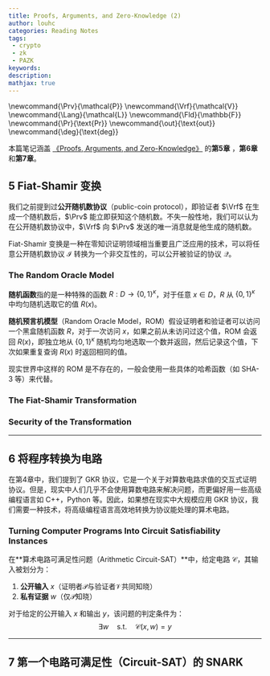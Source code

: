 ```yaml
---
title: Proofs, Arguments, and Zero-Knowledge (2)
author: louhc
categories: Reading Notes
tags:
 - crypto
 - zk
 - PAZK
keywords: 
description:
mathjax: true
---
```


\newcommand{\Prv}{\mathcal{P}}
\newcommand{\Vrf}{\mathcal{V}}
\newcommand{\Lang}{\mathcal{L}}
\newcommand{\Fld}{\mathbb{F}}
\newcommand{\Pr}{\text{Pr}}
\newcommand{\out}{\text{out}}
\newcommand{\deg}{\text{deg}}

本篇笔记涵盖 [《Proofs, Arguments, and Zero-Knowledge》](https://people.cs.georgetown.edu/jthaler/ProofsArgsAndZK.pdf) 的**第5章** ，**第6章**和**第7章**。

<!-- more -->

## 5 Fiat-Shamir 变换

我们之前提到过**公开随机数协议**（public-coin protocol），即验证者 $\Vrf$ 在生成一个随机数后，$\Prv$ 能立即获知这个随机数。不失一般性地，我们可以认为在公开随机数协议中，$\Vrf$ 向 $\Prv$ 发送的唯一消息就是他生成的随机数。

Fiat-Shamir 变换是一种在零知识证明领域相当重要且广泛应用的技术，可以将任意公开随机数协议 $\mathcal I$ 转换为一个非交互性的，可以公开被验证的协议 $\mathcal Q$。

### The Random Oracle Model

**随机函数**指的是一种特殊的函数 $R:D\to\{0,1\}^{\kappa}$，对于任意 $x\in D$，$R$ 从 $\{0,1\}^{\kappa}$ 中均匀随机选取它的值 $R(x)$。

**随机预言机模型**（Random Oracle Model，ROM）假设证明者和验证者可以访问一个黑盒随机函数 $R$，对于一次访问 $x$，如果之前从未访问过这个值，ROM 会返回 $R(x)$，即独立地从 $\{0,1\}^{\kappa}$ 随机均匀地选取一个数并返回，然后记录这个值，下次如果重复查询 $R(x)$ 时返回相同的值。

现实世界中这样的 ROM 是不存在的，一般会使用一些具体的哈希函数（如 SHA-3 等）来代替。

### The Fiat-Shamir Transformation

### Security of the Transformation

---

## 6 将程序转换为电路

在第4章中，我们提到了 GKR 协议，它是一个关于对算数电路求值的交互式证明协议。但是，现实中人们几乎不会使用算数电路来解决问题，而更偏好用一些高级编程语言如 C++，Python 等。因此，如果想在现实中大规模应用 GKR 协议，我们需要一种技术，将高级编程语言高效地转换为协议能处理的算术电路。

### Turning Computer Programs Into Circuit Satisfiability Instances

在**算术电路可满足性问题（Arithmetic Circuit-SAT）**中，给定电路 $\mathcal{C}$，其输入被划分为：

1. **公开输入** $x$（证明者$\mathcal{P}$与验证者$\mathcal{V}$共同知晓）
2. **私有证据** $w$（仅$\mathcal{P}$知晓）

对于给定的公开输入 $x$ 和输出 $y$，该问题的判定条件为：
$$
\exists w \quad \text{s.t.} \quad \mathcal{C}(x,w) = y
$$

---

## 7 第一个电路可满足性（Circuit-SAT）的 SNARK